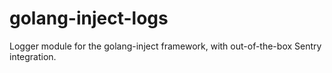 # golang-inject-logs
Logger module for the golang-inject framework, with out-of-the-box Sentry integration.
